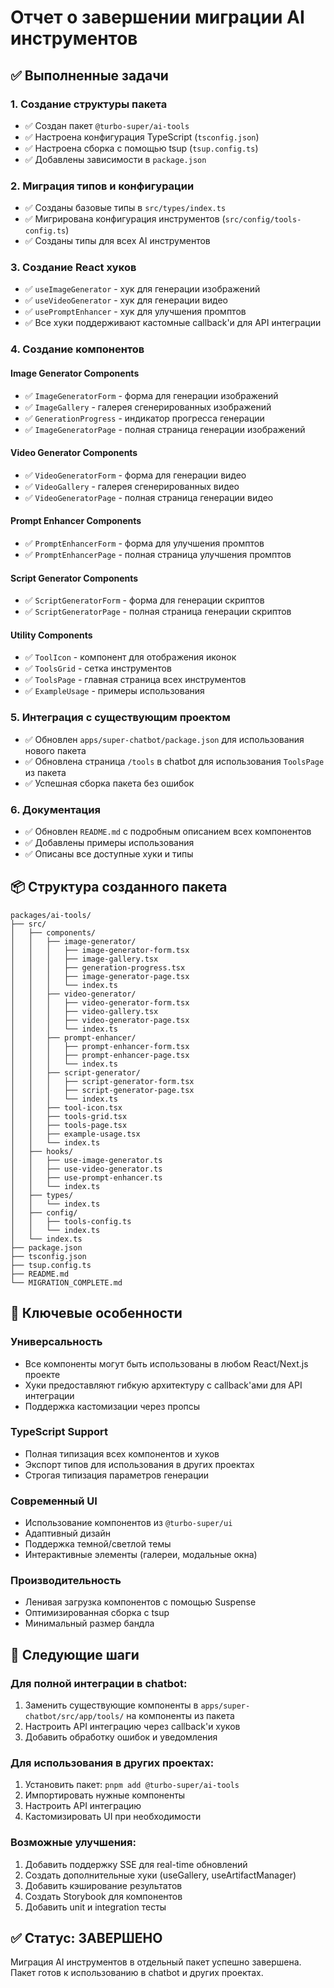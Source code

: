 # Отчет о завершении миграции AI инструментов

## ✅ Выполненные задачи

### 1. Создание структуры пакета

- ✅ Создан пакет `@turbo-super/ai-tools`
- ✅ Настроена конфигурация TypeScript (`tsconfig.json`)
- ✅ Настроена сборка с помощью tsup (`tsup.config.ts`)
- ✅ Добавлены зависимости в `package.json`

### 2. Миграция типов и конфигурации

- ✅ Созданы базовые типы в `src/types/index.ts`
- ✅ Мигрирована конфигурация инструментов (`src/config/tools-config.ts`)
- ✅ Созданы типы для всех AI инструментов

### 3. Создание React хуков

- ✅ `useImageGenerator` - хук для генерации изображений
- ✅ `useVideoGenerator` - хук для генерации видео
- ✅ `usePromptEnhancer` - хук для улучшения промптов
- ✅ Все хуки поддерживают кастомные callback'и для API интеграции

### 4. Создание компонентов

#### Image Generator Components

- ✅ `ImageGeneratorForm` - форма для генерации изображений
- ✅ `ImageGallery` - галерея сгенерированных изображений
- ✅ `GenerationProgress` - индикатор прогресса генерации
- ✅ `ImageGeneratorPage` - полная страница генерации изображений

#### Video Generator Components

- ✅ `VideoGeneratorForm` - форма для генерации видео
- ✅ `VideoGallery` - галерея сгенерированных видео
- ✅ `VideoGeneratorPage` - полная страница генерации видео

#### Prompt Enhancer Components

- ✅ `PromptEnhancerForm` - форма для улучшения промптов
- ✅ `PromptEnhancerPage` - полная страница улучшения промптов

#### Script Generator Components

- ✅ `ScriptGeneratorForm` - форма для генерации скриптов
- ✅ `ScriptGeneratorPage` - полная страница генерации скриптов

#### Utility Components

- ✅ `ToolIcon` - компонент для отображения иконок
- ✅ `ToolsGrid` - сетка инструментов
- ✅ `ToolsPage` - главная страница всех инструментов
- ✅ `ExampleUsage` - примеры использования

### 5. Интеграция с существующим проектом

- ✅ Обновлен `apps/super-chatbot/package.json` для использования нового пакета
- ✅ Обновлена страница `/tools` в chatbot для использования `ToolsPage` из пакета
- ✅ Успешная сборка пакета без ошибок

### 6. Документация

- ✅ Обновлен `README.md` с подробным описанием всех компонентов
- ✅ Добавлены примеры использования
- ✅ Описаны все доступные хуки и типы

## 📦 Структура созданного пакета

```
packages/ai-tools/
├── src/
│   ├── components/
│   │   ├── image-generator/
│   │   │   ├── image-generator-form.tsx
│   │   │   ├── image-gallery.tsx
│   │   │   ├── generation-progress.tsx
│   │   │   ├── image-generator-page.tsx
│   │   │   └── index.ts
│   │   ├── video-generator/
│   │   │   ├── video-generator-form.tsx
│   │   │   ├── video-gallery.tsx
│   │   │   ├── video-generator-page.tsx
│   │   │   └── index.ts
│   │   ├── prompt-enhancer/
│   │   │   ├── prompt-enhancer-form.tsx
│   │   │   ├── prompt-enhancer-page.tsx
│   │   │   └── index.ts
│   │   ├── script-generator/
│   │   │   ├── script-generator-form.tsx
│   │   │   ├── script-generator-page.tsx
│   │   │   └── index.ts
│   │   ├── tool-icon.tsx
│   │   ├── tools-grid.tsx
│   │   ├── tools-page.tsx
│   │   ├── example-usage.tsx
│   │   └── index.ts
│   ├── hooks/
│   │   ├── use-image-generator.ts
│   │   ├── use-video-generator.ts
│   │   ├── use-prompt-enhancer.ts
│   │   └── index.ts
│   ├── types/
│   │   └── index.ts
│   ├── config/
│   │   ├── tools-config.ts
│   │   └── index.ts
│   └── index.ts
├── package.json
├── tsconfig.json
├── tsup.config.ts
├── README.md
└── MIGRATION_COMPLETE.md
```

## 🎯 Ключевые особенности

### Универсальность

- Все компоненты могут быть использованы в любом React/Next.js проекте
- Хуки предоставляют гибкую архитектуру с callback'ами для API интеграции
- Поддержка кастомизации через пропсы

### TypeScript Support

- Полная типизация всех компонентов и хуков
- Экспорт типов для использования в других проектах
- Строгая типизация параметров генерации

### Современный UI

- Использование компонентов из `@turbo-super/ui`
- Адаптивный дизайн
- Поддержка темной/светлой темы
- Интерактивные элементы (галереи, модальные окна)

### Производительность

- Ленивая загрузка компонентов с помощью Suspense
- Оптимизированная сборка с tsup
- Минимальный размер бандла

## 🚀 Следующие шаги

### Для полной интеграции в chatbot:

1. Заменить существующие компоненты в `apps/super-chatbot/src/app/tools/` на компоненты из пакета
2. Настроить API интеграцию через callback'и хуков
3. Добавить обработку ошибок и уведомления

### Для использования в других проектах:

1. Установить пакет: `pnpm add @turbo-super/ai-tools`
2. Импортировать нужные компоненты
3. Настроить API интеграцию
4. Кастомизировать UI при необходимости

### Возможные улучшения:

1. Добавить поддержку SSE для real-time обновлений
2. Создать дополнительные хуки (useGallery, useArtifactManager)
3. Добавить кэширование результатов
4. Создать Storybook для компонентов
5. Добавить unit и integration тесты

## ✅ Статус: ЗАВЕРШЕНО

Миграция AI инструментов в отдельный пакет успешно завершена. Пакет готов к использованию в chatbot и других проектах.
